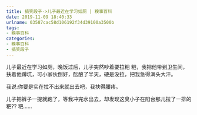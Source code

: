 ```yaml
---
title: 搞笑段子->儿子最近在学习如厕 | 糗事百科
date: 2019-11-09 18:40:33
urlname: 03587cac58d106192f34d39100a3500b
tags: 
- 糗事百科
categories:
- 糗事百科
- 搞笑段子
---
```

儿子最近在学习如厕，晚饭过后，儿子突然吵着要拉粑 粑，我把他带到卫生间，扶着他蹲坑，可小家伙倒好，酝酿了半天，硬是没拉，把我急得满头大汗。

我说:你要是实在拉不出来就出去吧，我扶得腰疼。

儿子把裤子一提就跑了，等我冲完水出去，却发现这臭小子在阳台那儿拉了一排的粑?? 粑……


